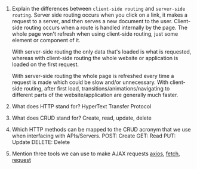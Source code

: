 1.  Explain the differences between `client-side routing` and `server-side routing`.
    Server side routing occurs when you click on a link, it makes a request to a server, and then serves a new document to the user. Client-side routing occurs when a route is handled internally by the page. The whole page won't refresh when using client-side routing, just some element or component of it.

    With server-side routing the only data that's loaded is what is requested, whereas with client-side routing the whole website or application is loaded on the first request.

    With server-side routing the whole page is refreshed every time a request is made which could be slow and/or unnecessary. With client-side routing, after first load, transitions/animations/navigating to different parts of the website/application are generally much faster.

2.  What does HTTP stand for?
    HyperText Transfer Protocol

3.  What does CRUD stand for?
    Create, read, update, delete

4.  Which HTTP methods can be mapped to the CRUD acronym that we use when interfacing with APIs/Servers.
    POST: Create
    GET: Read
    PUT: Update
    DELETE: Delete

5.  Mention three tools we can use to make AJAX requests
    [axios](https://github.com/axios/axios), [fetch](https://developer.mozilla.org/en-US/docs/Web/API/Fetch_API), [request](https://github.com/request/request)
